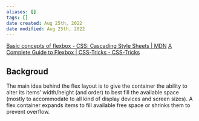 ```yaml
---
aliases: []
tags: []
date created: Aug 25th, 2022
date modified: Aug 25th, 2022
---
```

[Basic concepts of flexbox - CSS: Cascading Style Sheets | MDN](https://developer.mozilla.org/en-US/docs/Web/CSS/CSS_Flexible_Box_Layout/Basic_Concepts_of_Flexbox)
[A Complete Guide to Flexbox | CSS-Tricks - CSS-Tricks](https://css-tricks.com/snippets/css/a-guide-to-flexbox/)
## Backgroud
The main idea behind the flex layout is to give the container the ability to alter its items’ width/height (and order) to best fill the available space (mostly to accommodate to all kind of display devices and screen sizes). A flex container expands items to fill available free space or shrinks them to prevent overflow.